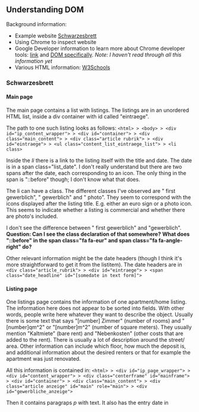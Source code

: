 ## Understanding DOM

Background information:
- Example website [Schwarzesbrett](http://schwarzesbrett.bremen.de/verkauf-angebote/rubrik/wohnung-mietangebote-verkauf.html)
- Using Chrome to inspect website
- Google Developer information to learn more about Chrome developer tools: [link](https://developer.chrome.com/devtools) and [DOM specifically](https://developer.chrome.com/devtools/docs/dom-and-styles). _Note: I haven't read through all this information yet_
- Various HTML information: [W3Schools](http://www.w3schools.com)

### Schwarzesbrett
#### Main page
The main page contains a list with listings. The listings are in an unordered HTML list, inside a div container with id called "eintraege".

The path to one such listing looks as follows:
`<html> > <body> > <div id="ip_content_wrapper"> > <div id="container"> > <div class="main_content"> > <div class="article rubrik"> > <div id="eintraege"> > <ul class="content_list_eintraege_list"> > <li class>`

Inside the _li_ there is a link to the listing itself with the title and date. The date is in a span class="list_date". I don't really understand but there are two spans after the date, each corresponding to an icon. The only thing in the span is "::before" though; I don't know what that does.

The li can have a class. The different classes I've observed are " first gewerblich", " gewerblich" and " photo". They seem to correspond with the icons displayed after the listing title. E.g. either an euro sign or a photo icon. This seems to indicate whether a listing is commercial and whether there are photo's included.

I don't see the difference between " first gewerblich" and "gewerblich". 
**Question: Can I see the class declaration of that somewhere?**
**What does "::before" in the span class="fa fa-eur" and span class="fa fa-angle-right" do?**

Other relevant information might be the date headers (though I think it's more straightforward to get it from the listitem). The date headers are in `<div class="article_rubrik"> > <div id="eintraege"> > <span class="date_headline" id="[somedate in text form]">`

#### Listing page
One listings page contains the information of one apartment/home listing. The information here does not appear to be sorted into fields. With other words, people write here whatever they want to describe the object. Usually there is some text that says "[number] Zimmer" (number of rooms) and "[number]qm^2" or "[number]m^2" (number of square meters). They usually mention "Kaltmiete" (bare rent) and "Nebenkosten" (other costs that are added to the rent). There is usually a lot of description around the street/ area. Other information can include which floor, how much the deposit is, and additional information about the desired renters or that for example the apartment was just renovated. 

All this information is contained in:
`<html> > <div id="ip_page_wrapper"> > <div id="content_wrapper"> > <div class="centerframe" id="mainframe"> > <div id="container"> > <div class="main_content"> > <div class="article anzeige" id="main" role="main"> > <div id="gewerbliche_anzeige">`

Then it contains paragraps _p_ with text. It also has the entry date in <p class="entry_date"> 